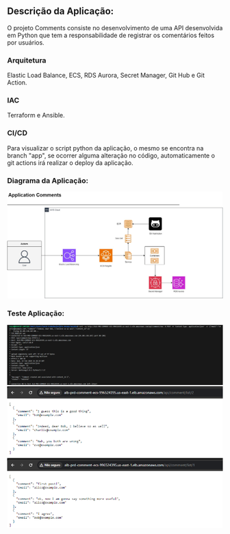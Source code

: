 
## Descrição da Aplicação:
O projeto Comments consiste no desenvolvimento de uma API desenvolvida em Python que tem a responsabilidade de registrar os comentários feitos por usuários. 

### Arquitetura
Elastic Load Balance, ECS, RDS Aurora, Secret Manager, Git Hub e Git Action.

### IAC
Terraform e Ansible.
### CI/CD
Para visualizar o script python da aplicação, o mesmo se encontra na branch "app", se ocorrer alguma alteração no código, automaticamente o git actions irá realizar o deploy da aplicação.

### Diagrama da Aplicação:
  <img src="/img/comments.jpg">

### Teste Aplicação:
  <img src="/img/Screenshot_4.png">
  <img src="/img/Screenshot_3.png">
  <img src="/img/Screenshot_2.png">
